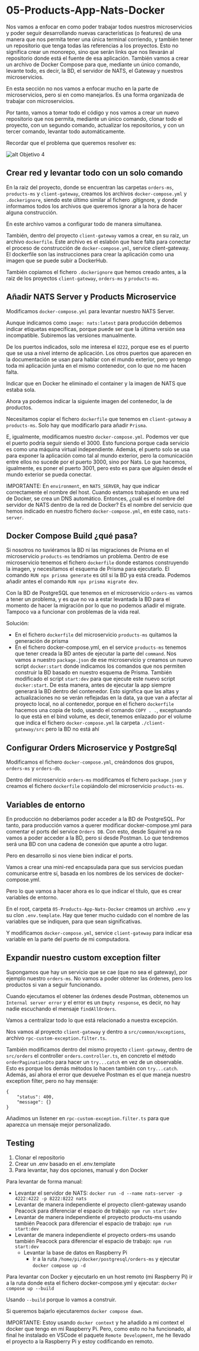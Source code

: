 # 05-Products-App-Nats-Docker

Nos vamos a enfocar en como poder trabajar todos nuestros microservicios y poder seguir desarrollando nuevas características (o features) de una manera que nos permita tener una única terminal corriendo, y también tener un repositorio que tenga todas las referencias a los proyectos. Esto no significa crear un monorepo, sino que serán links que nos llevarán al repositorio donde está el fuente de esa aplicación. También vamos a crear un archivo de Docker Compose para que, mediante un único comando, levante todo, es decir, la BD, el servidor de NATS, el Gateway y nuestros microservicios.

En esta sección no nos vamos a enfocar mucho en la parte de microservicios, pero si en como manejarlos. Es una forma organizada de trabajar con microservicios.

Por tanto, vamos a tomar todo el código y nos vamos a crear un nuevo repositorio que nos permita, mediante un único comando, clonar todo el proyecto, con un segundo comando, actualizar los repositorios, y con un tercer comando, levantar todo automáticamente.

Recordar que el problema que queremos resolver es:

![alt Objetivo 4](./images/Objetivo_4.png)

## Crear red y levantar todo con un solo comando

En la raiz del proyecto, donde se encuentran las carpetas `orders-ms`, `products-ms` y `client-gateway`, creamos los archivos `docker-compose.yml` y `.dockerignore`, siendo este último similar al fichero .gitignore, y donde informamos todos los archivos que queremos ignorar a la hora de hacer alguna construcción.

En este archivo vamos a configurar todo de manera simultanea.

También, dentro del proyecto `client-gateway` vamos a crear, en su raiz, un archivo `dockerfile`. Este archivo es el eslabón que hace falta para conectar el proceso de construcción de `docker-compose.yml`, service client-gateway. El dockerfile son las instrucciones para crear la aplicación como una imagen que se puede subir a DockerHub.

También copiamos el fichero `.dockerignore` que hemos creado antes, a la raiz de los proyectos `client-gateway`, `orders-ms` y `products-ms`.

## Añadir NATS Server y Products Microservice

Modificamos `docker-compose.yml` para levantar nuestro NATS Server.

Aunque indicamos como `image: nats:latest` para producción debemos indicar etiquetas específicas, porque puede ser que la última versión sea incompatible. Subiremos las versiones manualmente.

De los puertos indicados, solo me interesa el `8222`, porque ese es el puerto que se usa a nivel interno de aplicación. Los otros puertos que aparecen en la documentación se usan para hablar con el mundo exterior, pero yo tengo toda mi aplicación junta en el mismo contenedor, con lo que no me hacen falta.

Indicar que en Docker he eliminado el container y la imagen de NATS que estaba sola.

Ahora ya podemos indicar la siguiente imagen del contenedor, la de productos.

Necesitamos copiar el fichero `dockerfile` que tenemos en `client-gateway` a `products-ms`. Solo hay que modificarlo para añadir `Prisma`.

E, igualmente, modificamos nuestro `docker-compose.yml`. Podemos ver que el puerto podría seguir siendo el 3000. Esto funciona porque cada servicio es como una máquina virtual independiente. Además, el puerto solo se usa para exponer la aplicación como tal al mundo exterior, pero la comunicación entre ellos no sucede por el puerto 3000, sino por Nats. Lo que hacemos, igualmente, es poner el puerto 3001, pero esto es para que alguien desde el mundo exterior se pueda conectar.

IMPORTANTE: En `environment`, en `NATS_SERVER`, hay que indicar correctamente el nombre del host. Cuando estamos trabajando en una red de Docker, se crea un DNS automático. Entonces, ¿cuál es el nombre del servidor de NATS dentro de la red de Docker? Es el nombre del servicio que hemos indicado en nuestro fichero `docker-compose.yml`, en este caso, `nats-server`.

## Docker Compose Build ¿qué pasa?

Si nosotros no tuviéramos la BD ni las migraciones de Prisma en el microservicio `products-ms` tendríamos un problema. Dentro de ese microservicio tenemos el fichero `dockerfile` donde estamos construyendo la imagen, y necesitamos el esquema de Prisma para ejecutarlo. El comando `RUN npx prisma generate` es útil si la BD ya está creada. Podemos añadir antes el comando `RUN npx prisma migrate dev`.

Con la BD de PostgreSQL que tenemos en el microservicio `orders-ms` vamos a tener un problema, y es que no va a estar levantada la BD para el momento de hacer la migración por lo que no podemos añadir el migrate. Tampoco va a funcionar con problemas de la vida real.

Solución:

- En el fichero `dockerfile` del microservicio `products-ms` quitamos la generación de prisma
- En el fichero docker-compose.yml, en el service `products-ms` tenemos que tener creada la BD antes de ejecutar la parte del `command`. Nos vamos a nuestro `package.json` de ese microservicio y creamos un nuevo script `docker:start` donde indicamos los comandos que nos permiten construir la BD basado en nuestro esquema de Prisma. También modificado el script `start:dev` para que ejecute este nuevo script `docker:start`. De esta manera, antes de ejecutar la app siempre generará la BD dentro del contenedor. Esto significa que las altas y actualizaciones no se verán reflejadas en la data, ya que van a afectar al proyecto local, no al contenedor, porque en el fichero `dockerfile` hacemos una copia de todo, usando el comando `COPY . .`, exceptuando lo que está en el bind volume, es decir, tenemos enlazado por el volume que indica el fichero `docker-compose.yml` la carpeta `./client-gateway/src` pero la BD no está ahí

## Configurar Orders Microservice y PostgreSql

Modificamos el fichero `docker-compose.yml`, creándonos dos grupos, `orders-ms` y `orders-db`.

Dentro del microservicio `orders-ms` modificamos el fichero `package.json` y creamos el fichero `dockerfile` copiándolo del microservicio `products-ms`.

## Variables de entorno

En producción no deberíamos poder acceder a la BD de PostgreSQL. Por tanto, para producción vamos a querer modificar docker-compose.yml para comentar el ports del service `Orders DB`. Con esto, desde Squirrel ya no vamos a poder acceder a la BD, pero si desde Postman. Lo que tendremos será una BD con una cadena de conexión que apunte a otro lugar.

Pero en desarrollo si nos viene bien indicar el ports.

Vamos a crear una mini-red encapsulada para que sus servicios puedan comunicarse entre sí, basada en los nombres de los services de docker-compose.yml.

Pero lo que vamos a hacer ahora es lo que indicar el título, que es crear variables de entorno.

En el root, carpeta `05-Products-App-Nats-Docker` creamos un archivo `.env` y su clon `.env.template`. Hay que tener mucho cuidado con el nombre de las variables que se indiquen, para que sean significativas.

Y modificamos `docker-compose.yml`, service `client-gateway` para indicar esa variable en la parte del puerto de mi computadora.

## Expandir nuestro custom exception filter

Supongamos que hay un servicio que se cae (que no sea el gateway), por ejemplo nuestro `orders-ms`. No vamos a poder obtener las órdenes, pero los productos si van a seguir funcionando.

Cuando ejecutamos el obtener las órdenes desde Postman, obtenemos un `Internal server error` y el error es un `Empty response`, es decir, no hay nadie escuchando el mensaje `findAllOrders`.

Vamos a centralizar todo lo que está relacionado a nuestra excepción.

Nos vamos al proyecto `client-gateway` y dentro a `src/common/exceptions`, archivo `rpc-custom-exception.filter.ts`.

También modificamos dentro del mismo proyecto `client-gateway`, dentro de `src/orders` el controller `orders.controller.ts`, en concreto el método `orderPaginationDto` para hacer un `try...catch` en vez de un observable. Esto es porque los demás métodos lo hacen también con `try...catch`. Además, así ahora el error que devuelve Postman es el que maneja nuestro exception filter, pero no hay mensaje:

```
{
    "status": 400,
    "message": {}
}
```

Añadimos un listener en `rpc-custom-exception.filter.ts` para que aparezca un mensaje mejor personalizado.

## Testing

1. Clonar el repositorio
2. Crear un .env basado en el .env.template
3. Para levantar, hay dos opciones, manual y don Docker

Para levantar de forma manual:

- Levantar el servidor de NATS: `docker run -d --name nats-server -p 4222:4222 -p 8222:8222 nats`
- Levantar de manera independiente el proyecto client-gateway usando Peacock para diferenciar el espacio de trabajo: `npm run start:dev`
- Levantar de manera independiente el proyecto products-ms usando también Peacock para diferenciar el espacio de trabajo: `npm run start:dev`
- Levantar de manera independiente el proyecto orders-ms usando también Peacock para diferenciar el espacio de trabajo: `npm run start:dev`
  - Levantar la base de datos en Raspberry Pi
    - Ir a la ruta `/home/pi/docker/postgresql/orders-ms` y ejecutar `docker compose up -d`

Para levantar con Docker y ejecutarlo en un host remoto (mi Raspberry Pi) ir a la ruta donde esta el fichero docker-compose.yml y ejecutar: `docker compose up --build`

Usando `--build` porque lo vamos a construir.

Si queremos bajarlo ejecutaremos `docker compose down`.

IMPORTANTE: Estoy usando `docker context` y he añadido a mi context el docker que tengo en mi Raspberry Pi. Pero, como esto no ha funcionado, al final he instalado en VSCode el paquete `Remote Development`, me he llevado el proyecto a la Raspberry Pi y estoy codificando en remoto.

